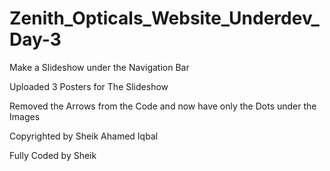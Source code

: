 # Zenith_Opticals_Website_Underdev_Day-3

Make a Slideshow under the Navigation Bar

Uploaded 3 Posters for The Slideshow

Removed the Arrows from the Code and now have only the Dots under the Images

Copyrighted by Sheik Ahamed Iqbal

Fully Coded by Sheik
